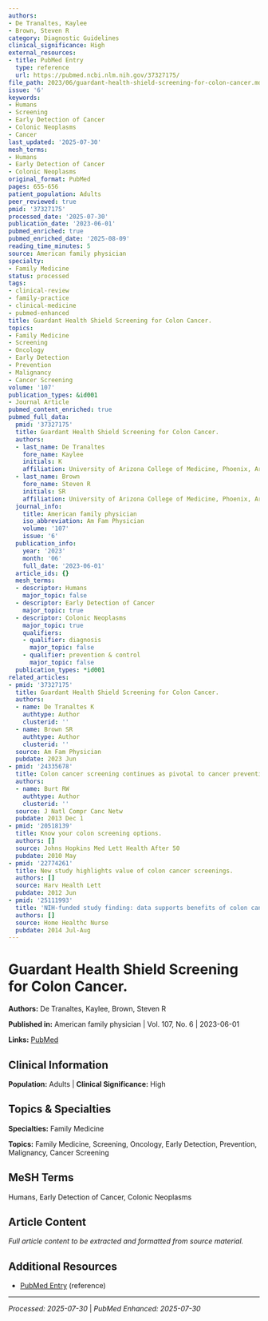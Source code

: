 ```yaml
---
authors:
- De Tranaltes, Kaylee
- Brown, Steven R
category: Diagnostic Guidelines
clinical_significance: High
external_resources:
- title: PubMed Entry
  type: reference
  url: https://pubmed.ncbi.nlm.nih.gov/37327175/
file_path: 2023/06/guardant-health-shield-screening-for-colon-cancer.md
issue: '6'
keywords:
- Humans
- Screening
- Early Detection of Cancer
- Colonic Neoplasms
- Cancer
last_updated: '2025-07-30'
mesh_terms:
- Humans
- Early Detection of Cancer
- Colonic Neoplasms
original_format: PubMed
pages: 655-656
patient_population: Adults
peer_reviewed: true
pmid: '37327175'
processed_date: '2025-07-30'
publication_date: '2023-06-01'
pubmed_enriched: true
pubmed_enriched_date: '2025-08-09'
reading_time_minutes: 5
source: American family physician
specialty:
- Family Medicine
status: processed
tags:
- clinical-review
- family-practice
- clinical-medicine
- pubmed-enhanced
title: Guardant Health Shield Screening for Colon Cancer.
topics:
- Family Medicine
- Screening
- Oncology
- Early Detection
- Prevention
- Malignancy
- Cancer Screening
volume: '107'
publication_types: &id001
- Journal Article
pubmed_content_enriched: true
pubmed_full_data:
  pmid: '37327175'
  title: Guardant Health Shield Screening for Colon Cancer.
  authors:
  - last_name: De Tranaltes
    fore_name: Kaylee
    initials: K
    affiliation: University of Arizona College of Medicine, Phoenix, Arizona.
  - last_name: Brown
    fore_name: Steven R
    initials: SR
    affiliation: University of Arizona College of Medicine, Phoenix, Arizona.
  journal_info:
    title: American family physician
    iso_abbreviation: Am Fam Physician
    volume: '107'
    issue: '6'
  publication_info:
    year: '2023'
    month: '06'
    full_date: '2023-06-01'
  article_ids: {}
  mesh_terms:
  - descriptor: Humans
    major_topic: false
  - descriptor: Early Detection of Cancer
    major_topic: true
  - descriptor: Colonic Neoplasms
    major_topic: true
    qualifiers:
    - qualifier: diagnosis
      major_topic: false
    - qualifier: prevention & control
      major_topic: false
  publication_types: *id001
related_articles:
- pmid: '37327175'
  title: Guardant Health Shield Screening for Colon Cancer.
  authors:
  - name: De Tranaltes K
    authtype: Author
    clusterid: ''
  - name: Brown SR
    authtype: Author
    clusterid: ''
  source: Am Fam Physician
  pubdate: 2023 Jun
- pmid: '24335678'
  title: Colon cancer screening continues as pivotal to cancer prevention.
  authors:
  - name: Burt RW
    authtype: Author
    clusterid: ''
  source: J Natl Compr Canc Netw
  pubdate: 2013 Dec 1
- pmid: '20518139'
  title: Know your colon screening options.
  authors: []
  source: Johns Hopkins Med Lett Health After 50
  pubdate: 2010 May
- pmid: '22774261'
  title: New study highlights value of colon cancer screenings.
  authors: []
  source: Harv Health Lett
  pubdate: 2012 Jun
- pmid: '25111993'
  title: 'NIH-funded study finding: data supports benefits of colon cancer screening.'
  authors: []
  source: Home Healthc Nurse
  pubdate: 2014 Jul-Aug
---
```


# Guardant Health Shield Screening for Colon Cancer.

**Authors:** De Tranaltes, Kaylee, Brown, Steven R

**Published in:** American family physician | Vol. 107, No. 6 | 2023-06-01

**Links:** [PubMed](https://pubmed.ncbi.nlm.nih.gov/37327175/)

## Clinical Information

**Population:** Adults | **Clinical Significance:** High

## Topics & Specialties

**Specialties:** Family Medicine

**Topics:** Family Medicine, Screening, Oncology, Early Detection, Prevention, Malignancy, Cancer Screening

## MeSH Terms

Humans, Early Detection of Cancer, Colonic Neoplasms

## Article Content

*Full article content to be extracted and formatted from source material.*

## Additional Resources

- [PubMed Entry](https://pubmed.ncbi.nlm.nih.gov/37327175/) (reference)

---

*Processed: 2025-07-30* | *PubMed Enhanced: 2025-07-30*
